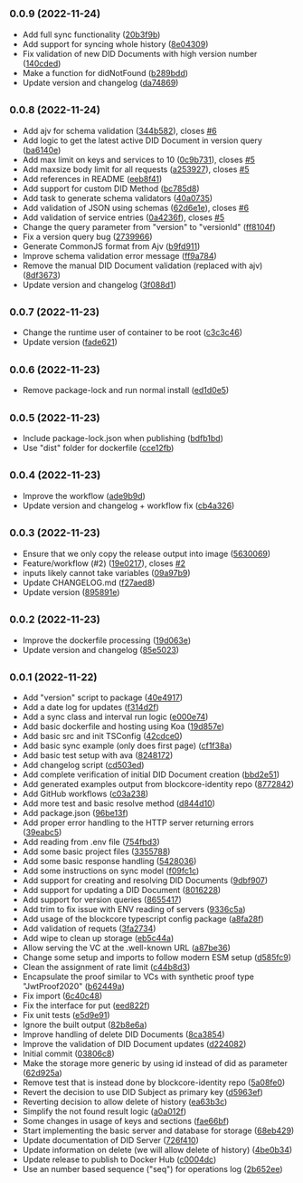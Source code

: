 ## <small>0.0.9 (2022-11-24)</small>

* Add full sync functionality ([20b3f9b](https://github.com/block-core/blockcore-did-server/commit/20b3f9b))
* Add support for syncing whole history ([8e04309](https://github.com/block-core/blockcore-did-server/commit/8e04309))
* Fix validation of new DID Documents with high version number ([140cded](https://github.com/block-core/blockcore-did-server/commit/140cded))
* Make a function for didNotFound ([b289bdd](https://github.com/block-core/blockcore-did-server/commit/b289bdd))
* Update version and changelog ([da74869](https://github.com/block-core/blockcore-did-server/commit/da74869))



## <small>0.0.8 (2022-11-24)</small>

* Add ajv for schema validation ([344b582](https://github.com/block-core/blockcore-did-server/commit/344b582)), closes [#6](https://github.com/block-core/blockcore-did-server/issues/6)
* Add logic to get the latest active DID Document in version query ([ba6140e](https://github.com/block-core/blockcore-did-server/commit/ba6140e))
* Add max limit on keys and services to 10 ([0c9b731](https://github.com/block-core/blockcore-did-server/commit/0c9b731)), closes [#5](https://github.com/block-core/blockcore-did-server/issues/5)
* Add maxsize body limit for all requests ([a253927](https://github.com/block-core/blockcore-did-server/commit/a253927)), closes [#5](https://github.com/block-core/blockcore-did-server/issues/5)
* Add references in README ([eeb8f41](https://github.com/block-core/blockcore-did-server/commit/eeb8f41))
* Add support for custom DID Method ([bc785d8](https://github.com/block-core/blockcore-did-server/commit/bc785d8))
* Add task to generate schema validators ([40a0735](https://github.com/block-core/blockcore-did-server/commit/40a0735))
* Add validation of JSON using schemas ([62d6e1e](https://github.com/block-core/blockcore-did-server/commit/62d6e1e)), closes [#6](https://github.com/block-core/blockcore-did-server/issues/6)
* Add validation of service entries ([0a4236f](https://github.com/block-core/blockcore-did-server/commit/0a4236f)), closes [#5](https://github.com/block-core/blockcore-did-server/issues/5)
* Change the query parameter from "version" to "versionId" ([ff8104f](https://github.com/block-core/blockcore-did-server/commit/ff8104f))
* Fix a version query bug ([2739966](https://github.com/block-core/blockcore-did-server/commit/2739966))
* Generate CommonJS format from Ajv ([b9fd911](https://github.com/block-core/blockcore-did-server/commit/b9fd911))
* Improve schema validation error message ([ff9a784](https://github.com/block-core/blockcore-did-server/commit/ff9a784))
* Remove the manual DID Document validation (replaced with ajv) ([8df3673](https://github.com/block-core/blockcore-did-server/commit/8df3673))
* Update version and changelog ([3f088d1](https://github.com/block-core/blockcore-did-server/commit/3f088d1))



## <small>0.0.7 (2022-11-23)</small>

* Change the runtime user of container to be root ([c3c3c46](https://github.com/block-core/blockcore-did-server/commit/c3c3c46))
* Update version ([fade621](https://github.com/block-core/blockcore-did-server/commit/fade621))



## <small>0.0.6 (2022-11-23)</small>

* Remove package-lock and run normal install ([ed1d0e5](https://github.com/block-core/blockcore-did-server/commit/ed1d0e5))



## <small>0.0.5 (2022-11-23)</small>

* Include package-lock.json when publishing ([bdfb1bd](https://github.com/block-core/blockcore-did-server/commit/bdfb1bd))
* Use "dist" folder for dockerfile ([cce12fb](https://github.com/block-core/blockcore-did-server/commit/cce12fb))



## <small>0.0.4 (2022-11-23)</small>

* Improve the workflow ([ade9b9d](https://github.com/block-core/blockcore-did-server/commit/ade9b9d))
* Update version and changelog + workflow fix ([cb4a326](https://github.com/block-core/blockcore-did-server/commit/cb4a326))



## <small>0.0.3 (2022-11-23)</small>

* Ensure that we only copy the release output into image ([5630069](https://github.com/block-core/blockcore-did-server/commit/5630069))
* Feature/workflow (#2) ([19e0217](https://github.com/block-core/blockcore-did-server/commit/19e0217)), closes [#2](https://github.com/block-core/blockcore-did-server/issues/2)
* inputs likely cannot take variables ([09a97b9](https://github.com/block-core/blockcore-did-server/commit/09a97b9))
* Update CHANGELOG.md ([f27aed8](https://github.com/block-core/blockcore-did-server/commit/f27aed8))
* Update version ([895891e](https://github.com/block-core/blockcore-did-server/commit/895891e))



## <small>0.0.2 (2022-11-23)</small>

* Improve the dockerfile processing ([19d063e](https://github.com/block-core/blockcore-did-server/commit/19d063e))
* Update version and changelog ([85e5023](https://github.com/block-core/blockcore-did-server/commit/85e5023))



## <small>0.0.1 (2022-11-22)</small>

* Add "version" script to package ([40e4917](https://github.com/block-core/blockcore-did-server/commit/40e4917))
* Add a date log for updates ([f314d2f](https://github.com/block-core/blockcore-did-server/commit/f314d2f))
* Add a sync class and interval run logic ([e000e74](https://github.com/block-core/blockcore-did-server/commit/e000e74))
* Add basic dockerfile and hosting using Koa ([19d857e](https://github.com/block-core/blockcore-did-server/commit/19d857e))
* Add basic src and init TSConfig ([42cdce0](https://github.com/block-core/blockcore-did-server/commit/42cdce0))
* Add basic sync example (only does first page) ([cf1f38a](https://github.com/block-core/blockcore-did-server/commit/cf1f38a))
* Add basic test setup with ava ([8248172](https://github.com/block-core/blockcore-did-server/commit/8248172))
* Add changelog script ([cd503ed](https://github.com/block-core/blockcore-did-server/commit/cd503ed))
* Add complete verification of initial DID Document creation ([bbd2e51](https://github.com/block-core/blockcore-did-server/commit/bbd2e51))
* Add generated examples output from blockcore-identity repo ([8772842](https://github.com/block-core/blockcore-did-server/commit/8772842))
* Add GitHub workflows ([c03a238](https://github.com/block-core/blockcore-did-server/commit/c03a238))
* Add more test and basic resolve method ([d844d10](https://github.com/block-core/blockcore-did-server/commit/d844d10))
* Add package.json ([96be13f](https://github.com/block-core/blockcore-did-server/commit/96be13f))
* Add proper error handling to the HTTP server returning errors ([39eabc5](https://github.com/block-core/blockcore-did-server/commit/39eabc5))
* Add reading from .env file ([754fbd3](https://github.com/block-core/blockcore-did-server/commit/754fbd3))
* Add some basic project files ([3355788](https://github.com/block-core/blockcore-did-server/commit/3355788))
* Add some basic response handling ([5428036](https://github.com/block-core/blockcore-did-server/commit/5428036))
* Add some instructions on sync model ([f09fc1c](https://github.com/block-core/blockcore-did-server/commit/f09fc1c))
* Add support for creating and resolving DID Documents ([9dbf907](https://github.com/block-core/blockcore-did-server/commit/9dbf907))
* Add support for updating a DID Document ([8016228](https://github.com/block-core/blockcore-did-server/commit/8016228))
* Add support for version queries ([8655417](https://github.com/block-core/blockcore-did-server/commit/8655417))
* Add trim to fix issue with ENV reading of servers ([9336c5a](https://github.com/block-core/blockcore-did-server/commit/9336c5a))
* Add usage of the blockcore typescript config package ([a8fa28f](https://github.com/block-core/blockcore-did-server/commit/a8fa28f))
* Add validation of requets ([3fa2734](https://github.com/block-core/blockcore-did-server/commit/3fa2734))
* Add wipe to clean up storage ([eb5c44a](https://github.com/block-core/blockcore-did-server/commit/eb5c44a))
* Allow serving the VC at the .well-known URL ([a87be36](https://github.com/block-core/blockcore-did-server/commit/a87be36))
* Change some setup and imports to follow modern ESM setup ([d585fc9](https://github.com/block-core/blockcore-did-server/commit/d585fc9))
* Clean the assignment of rate limit ([c44b8d3](https://github.com/block-core/blockcore-did-server/commit/c44b8d3))
* Encapsulate the proof similar to VCs with synthetic proof type "JwtProof2020" ([b62449a](https://github.com/block-core/blockcore-did-server/commit/b62449a))
* Fix import ([6c40c48](https://github.com/block-core/blockcore-did-server/commit/6c40c48))
* Fix the interface for put ([eed822f](https://github.com/block-core/blockcore-did-server/commit/eed822f))
* Fix unit tests ([e5d9e91](https://github.com/block-core/blockcore-did-server/commit/e5d9e91))
* Ignore the built output ([82b8e6a](https://github.com/block-core/blockcore-did-server/commit/82b8e6a))
* Improve handling of delete DID Documents ([8ca3854](https://github.com/block-core/blockcore-did-server/commit/8ca3854))
* Improve the validation of DID Document updates ([d224082](https://github.com/block-core/blockcore-did-server/commit/d224082))
* Initial commit ([03806c8](https://github.com/block-core/blockcore-did-server/commit/03806c8))
* Make the storage more generic by using id instead of did as parameter ([62d925a](https://github.com/block-core/blockcore-did-server/commit/62d925a))
* Remove test that is instead done by blockcore-identity repo ([5a08fe0](https://github.com/block-core/blockcore-did-server/commit/5a08fe0))
* Revert the decision to use DID Subject as primary key ([d5963ef](https://github.com/block-core/blockcore-did-server/commit/d5963ef))
* Reverting decision to allow delete of history ([ea63b3c](https://github.com/block-core/blockcore-did-server/commit/ea63b3c))
* Simplify the not found result logic ([a0a012f](https://github.com/block-core/blockcore-did-server/commit/a0a012f))
* Some changes in usage of keys and sections ([fae66bf](https://github.com/block-core/blockcore-did-server/commit/fae66bf))
* Start implementing the basic server and database for storage ([68eb429](https://github.com/block-core/blockcore-did-server/commit/68eb429))
* Update documentation of DID Server ([726f410](https://github.com/block-core/blockcore-did-server/commit/726f410))
* Update information on delete (we will allow delete of history) ([4be0b34](https://github.com/block-core/blockcore-did-server/commit/4be0b34))
* Update release to publish to Docker Hub ([c0004dc](https://github.com/block-core/blockcore-did-server/commit/c0004dc))
* Use an number based sequence ("seq") for operations log ([2b652ee](https://github.com/block-core/blockcore-did-server/commit/2b652ee))




